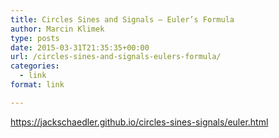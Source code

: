 ```yaml
---
title: Circles Sines and Signals – Euler’s Formula
author: Marcin Klimek
type: posts
date: 2015-03-31T21:35:35+00:00
url: /circles-sines-and-signals-eulers-formula/
categories:
  - link
format: link

---
```

<p dir="ltr">
  <a href="https://jackschaedler.github.io/circles-sines-signals/euler.html"><a href="https://jackschaedler.github.io/circles-sines-signals/euler.html" >https://jackschaedler.github.io/circles-sines-signals/euler.html</a></a>
</p>